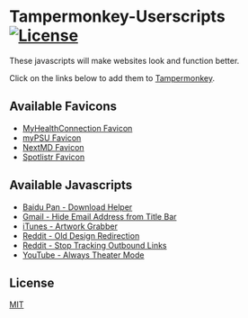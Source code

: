 # Tampermonkey-Userscripts [![License](https://img.shields.io/badge/License-MIT-blue.svg)](https://github.com/MrBukLau/Tampermonkey-Userscripts/blob/master/LICENSE)
These javascripts will make websites look and function better.

Click on the links below to add them to [Tampermonkey](https://chrome.google.com/webstore/detail/dhdgffkkebhmkfjojejmpbldmpobfkfo).

## Available Favicons
* [MyHealthConnection Favicon](https://github.com/MrBukLau/Tampermonkey-Userscripts/raw/master/Favicons/myhealthconnection_favicon.user.js)
* [myPSU Favicon](https://github.com/MrBukLau/Tampermonkey-Userscripts/raw/master/Favicons/mypsu_favicon.user.js)
* [NextMD Favicon](https://github.com/MrBukLau/Tampermonkey-Userscripts/raw/master/Favicons/nextmd_favicon.user.js)
* [Spotlistr Favicon](https://github.com/MrBukLau/Tampermonkey-Userscripts/raw/master/Favicons/spotlistr_favicon.user.js)

## Available Javascripts
* [Baidu Pan - Download Helper](https://github.com/MrBukLau/Tampermonkey-Userscripts/raw/master/Javascripts/baidu_pan_download_helper.user.js)
* [Gmail - Hide Email Address from Title Bar](https://github.com/MrBukLau/Tampermonkey-Userscripts/raw/master/Javascripts/hide_gmail.user.js)
* [iTunes - Artwork Grabber](https://github.com/MrBukLau/Tampermonkey-Userscripts/raw/master/Javascripts/itunes_artwork_grabber.user.js)
* [Reddit - Old Design Redirection](https://github.com/MrBukLau/Tampermonkey-Userscripts/raw/master/Javascripts/reddit_old_design_redirection.user.js)
* [Reddit - Stop Tracking Outbound Links](https://github.com/MrBukLau/Tampermonkey-Userscripts/raw/master/Javascripts/reddit_stop_tracking_outbound_links.user.js)
* [YouTube - Always Theater Mode](https://github.com/MrBukLau/Tampermonkey-Userscripts/raw/master/Javascripts/youtube_always_theater_mode.user.js)

## License
[MIT](https://github.com/MrBukLau/Tampermonkey-Userscripts/blob/master/LICENSE)
